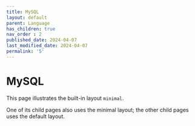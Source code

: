 ```yaml
---
title: MySQL
layout: default
parent: Language
has_children: true
nav_order : 2
published_date: 2024-04-07
last_modified_date: 2024-04-07
permalink: '5'
---
```


# MySQL

This page illustrates the built-in layout `minimal`.

One of its child pages also uses the minimal layout; the other child pages uses the default layout.

